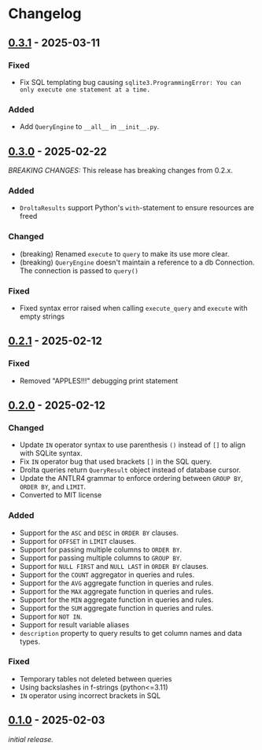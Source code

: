 # Changelog

## [0.3.1] - 2025-03-11

### Fixed

- Fix SQL templating bug causing `sqlite3.ProgrammingError: You can only execute one statement at a time.`

### Added

- Add `QueryEngine` to `__all__` in  `__init__.py`.

## [0.3.0] - 2025-02-22

*BREAKING CHANGES:* This release has breaking changes from 0.2.x.

### Added

- `DroltaResults` support Python's `with`-statement to ensure resources are freed

### Changed

- (breaking) Renamed `execute` to `query` to make its use more clear.
- (breaking) `QueryEngine` doesn't maintain a reference to a db Connection. The connection is passed to `query()`

### Fixed

- Fixed syntax error raised when calling `execute_query` and `execute` with empty strings

## [0.2.1] - 2025-02-12

### Fixed

- Removed "APPLES!!!" debugging print statement

## [0.2.0] - 2025-02-12

### Changed

- Update `IN` operator syntax to use parenthesis `()` instead of `[]` to align with SQLite syntax.
- Fix `IN` operator bug that used brackets `[]` in the SQL query.
- Drolta queries return `QueryResult` object instead of database cursor.
- Update the ANTLR4 grammar to enforce ordering between `GROUP BY`, `ORDER BY`, and `LIMIT`.
- Converted to MIT license

### Added

- Support for the `ASC` and `DESC` in `ORDER BY` clauses.
- Support for `OFFSET` in `LIMIT` clauses.
- Support for passing multiple columns to `ORDER BY`.
- Support for passing multiple columns to `GROUP BY`.
- Support for `NULL FIRST` and `NULL LAST` in `ORDER BY` clauses.
- Support for the `COUNT` aggregator in queries and rules.
- Support for the `AVG` aggregate function in queries and rules.
- Support for the `MAX` aggregate function in queries and rules.
- Support for the `MIN` aggregate function in queries and rules.
- Support for the `SUM` aggregate function in queries and rules.
- Support for `NOT IN`.
- Support for result variable aliases
- `description` property to query results to get column names and data types.

### Fixed

- Temporary tables not deleted between queries
- Using backslashes in f-strings (python<=3.11)
- `IN` operator using incorrect brackets in SQL

## [0.1.0] - 2025-02-03

_initial release._

[0.1.0]: https://github.com/ShiJbey/drolta_py/releases/v0.1.0
[0.2.0]: https://github.com/ShiJbey/drolta_py/releases/v0.2.0
[0.2.1]: https://github.com/ShiJbey/drolta_py/releases/v0.2.1
[0.3.0]: https://github.com/ShiJbey/drolta_py/releases/v0.3.0
[0.3.1]: https://github.com/ShiJbey/drolta_py/releases/v0.3.1
